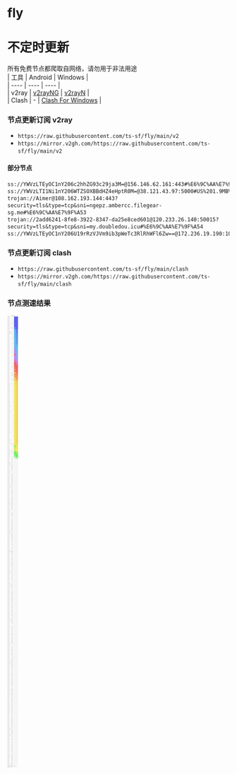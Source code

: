 # fly
# 不定时更新
所有免费节点都爬取自网络，请勿用于非法用途  
|  工具  | Android  | Windows  |  
|  ----  | ----   | ----  |  
| v2ray  | [v2rayNG](https://github.com/2dust/v2rayNG/releases) | [v2rayN](https://github.com/2dust/v2rayN/releases) |  
| Clash  | - | [Clash For Windows](https://github.com/2dust/clashN/releases) | 
  
### 节点更新订阅  v2ray
- `https://raw.githubusercontent.com/ts-sf/fly/main/v2`  
- `https://mirror.v2gh.com/https://raw.githubusercontent.com/ts-sf/fly/main/v2`  

#### 部分节点  
``` 
ss://YWVzLTEyOC1nY206c2hhZG93c29ja3M=@156.146.62.161:443#%E6%9C%AA%E7%9F%A52%207.3MB%2Fs
ss://YWVzLTI1Ni1nY206WTZSOXBBdHZ4eHptR0M=@38.121.43.97:5000#US%201.9MB%2Fs
trojan://Aimer@108.162.193.144:443?security=tls&type=tcp&sni=ngepz.ambercc.filegear-sg.me#%E6%9C%AA%E7%9F%A53
trojan://2add6241-8fe8-3922-8347-da25e8ced601@120.233.26.140:50015?security=tls&type=tcp&sni=my.doubledou.icu#%E6%9C%AA%E7%9F%A54
ss://YWVzLTEyOC1nY206U19rRzVJVm9ib3pWeTc3RlRhWFl6Zw==@172.236.19.190:1080#%E6%9C%AA%E7%9F%A55
```
### 节点更新订阅  clash
- `https://raw.githubusercontent.com/ts-sf/fly/main/clash`  
- `https://mirror.v2gh.com/https://raw.githubusercontent.com/ts-sf/fly/main/clash`  

### 节点测速结果
![image](traffic.png)
